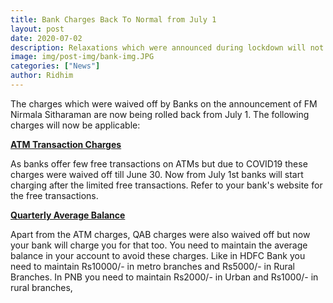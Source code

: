 ```yaml
---
title: Bank Charges Back To Normal from July 1
layout: post
date: 2020-07-02
description: Relaxations which were announced during lockdown will not be applicable in Unlock 2.0
image: img/post-img/bank-img.JPG
categories: ["News"]
author: Ridhim
---
```


The charges which were waived off by Banks on the announcement of FM Nirmala Sitharaman are now being rolled back from July 1.
The following charges will now be applicable:

<b><u>ATM Transaction Charges</u></b>

As banks offer few free transactions on ATMs but due to COVID19 these charges were waived off till June 30. Now from July 1st banks will start charging after the limited free transactions. Refer to your bank's website for the free transactions.

<b><u>Quarterly Average Balance</u></b>

Apart from the ATM charges, QAB charges were also waived off but now your bank will charge you for that too. 
You need to maintain the average balance in your account to avoid these charges. Like in HDFC Bank you need to maintain Rs10000/- in metro branches and Rs5000/- in Rural Branches. 
In PNB you need to maintain Rs2000/- in Urban and Rs1000/- in rural branches,

